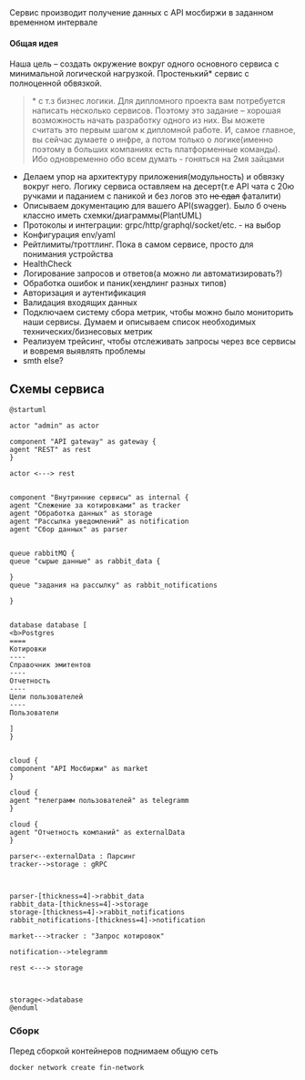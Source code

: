 ##
Сервис производит получение данных с API мосбиржи в заданном временном интервале


#### Общая идея
Наша цель – создать окружение вокруг одного основного сервиса с минимальной логической нагрузкой.
Простенький* сервис c полноценной обвязкой.


> \* c т.з бизнес логики.
Для дипломного проекта вам потребуется написать несколько сервисов. Поэтому это задание – хорошая возможность начать разработку одного из них. Вы можете считать это первым шагом к дипломной работе. И, самое главное, вы сейчас думаете о инфре, а потом только о логике(именно поэтому в больших компаниях есть платформенные команды). Ибо одновременно обо всем думать - гоняться на 2мя зайцами


- Делаем упор на архитектуру приложения(модульность) и обвязку вокруг него. Логику сервиса оставляем на десерт(т.е API чата c 20ю ручками и паданием с паникой и без логов это ~~не сдал~~ фаталити)
- Описываем документацию для вашего API(swagger). Было б очень классно иметь схемки/диаграммы(PlantUML)
- Протоколы и интеграции: grpc/http/graphql/socket/etc. - на выбор
- Конфигурация env/yaml
- Рейтлимиты/троттлинг. Пока в самом сервисе, просто для понимания устройства
- HealthCheck
- Логирование запросов и ответов(а можно ли автоматизировать?)
- Обработка ошибок и паник(хендлинг разных типов)
- Авторизация и аутентификация
- Валидация входящих данных
- Подключаем систему сбора метрик, чтобы можно было мониторить наши сервисы. Думаем и описываем список необходимых технических/бизнесовых метрик
- Реализуем трейсинг, чтобы отслеживать запросы через все сервисы и вовремя выявлять проблемы
- smth else?

## Схемы сервиса
```plantuml
@startuml

actor "admin" as actor

component "API gateway" as gateway {
agent "REST" as rest
}

actor <---> rest


component "Внутринние сервисы" as internal {
agent "Слежение за котировками" as tracker
agent "Обработка данных" as storage
agent "Рассылка уведомлений" as notification
agent "Сбор данных" as parser


queue rabbitMQ {
queue "сырые данные" as rabbit_data {

}
queue "задания на рассылку" as rabbit_notifications

}


database database [
<b>Postgres
====
Котировки
----
Справочник эмитентов
----
Отчетность
----
Цели пользователей
----
Пользователи

]
}


cloud {
component "API Мосбиржи" as market
}

cloud {
agent "телеграмм пользователей" as telegramm
}

cloud {
agent "Отчетность компаний" as externalData
}

parser<--externalData : Парсинг
tracker-->storage : gRPC



parser-[thickness=4]->rabbit_data
rabbit_data-[thickness=4]->storage
storage-[thickness=4]->rabbit_notifications
rabbit_notifications-[thickness=4]->notification

market--->tracker : "Запрос котировок"

notification-->telegramm

rest <---> storage



storage<->database
@enduml
```

### Сборк
Перед сборкой контейнеров поднимаем общую сеть
```
docker network create fin-network
```